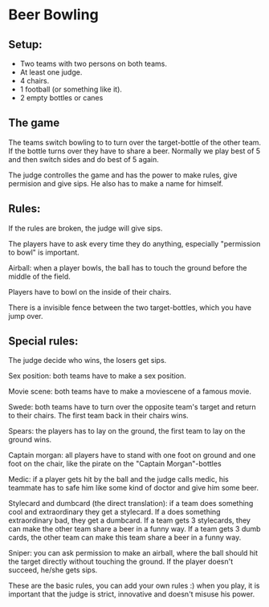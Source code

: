 # Beer Bowling

## Setup:
- Two teams with two persons on both teams.
- At least one judge.
- 4 chairs.
- 1 football (or something like it).
- 2 empty bottles or canes

## The game
The teams switch bowling to to turn over the target-bottle of the other team. If the bottle turns over they have to share a beer. Normally we play best of 5 and then switch sides and do best of 5 again.

The judge controlles the game and has the power to make rules, give permision and give sips. He also has to make a name for himself.


## Rules:
If the rules are broken, the judge will give sips.

The players have to ask every time they do anything, especially "permission to bowl" is important.

Airball: when a player bowls, the ball has to touch the ground before the middle of the field.

Players have to bowl on the inside of their chairs.

There is a invisible fence between the two target-bottles, which you have jump over.


## Special rules:
The judge decide who wins, the losers get sips.

Sex position: both teams have to make a sex position.

Movie scene: both teams have to make a moviescene of a famous movie.

Swede: both teams have to turn over the opposite team's target and return to their chairs. The first team back in their chairs wins.

Spears: the players has to lay on the ground, the first team to lay on the ground wins.

Captain morgan: all players have to stand with one foot on ground and one foot on the chair, like the pirate on the "Captain Morgan"-bottles

Medic: if a player gets hit by the ball and the judge calls medic, his teammate has to safe him like some kind of doctor and give him some beer.

Stylecard and dumbcard (the direct translation): if a team does something cool and extraordinary they get a stylecard.
If a does something extraordinary bad, they get a dumbcard.
If a team gets 3 stylecards, they can make the other team share a beer in a funny way. If a team gets 3 dumb cards, the other team can make this team share a beer in a funny way.

Sniper: you can ask permission to make an airball, where the ball should hit the target directly without touching the ground. If the player doesn't succeed, he/she gets sips.

These are the basic rules, you can add your own rules :) when you play, it is important that the judge is strict, innovative and doesn't misuse his power.
